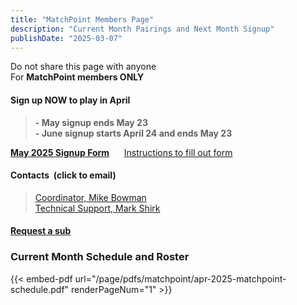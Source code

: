 ```yaml
---
title: "MatchPoint Members Page"
description: "Current Month Pairings and Next Month Signup"
publishDate: "2025-03-07"
---
```


Do not share this page with anyone\
For **MatchPoint members ONLY**

#### **Sign up NOW to play in April**
>**- May signup ends May 23**\
>**- June signup starts April 24 and ends May 23**

**[May 2025 Signup Form](/page/groups/matchpoint/signup)**&nbsp;&nbsp;&nbsp;&nbsp;&nbsp;&nbsp;[Instructions to fill out form](/page/groups/signupprocess)

#### Contacts &nbsp;(click to email)
>[Coordinator, Mike Bowman](mailto:m.bowman@yahoo.com)&nbsp;&nbsp;&nbsp;&nbsp;\
>[Technical Support, Mark Shirk](mailto:shirkmark@gmail.com)

#### [Request a sub](mailto:matchpoint-tennis@googlegroups.com)

### **Current Month Schedule and Roster**
{{< embed-pdf url="/page/pdfs/matchpoint/apr-2025-matchpoint-schedule.pdf" renderPageNum="1" >}}
